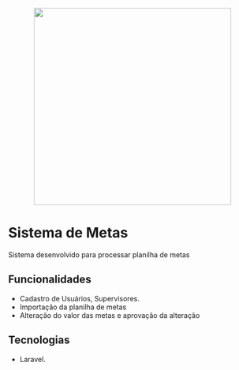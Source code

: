 <p align="center"><img src="https://snc.meuapp.net.br/public/img/logo_completa.png" width="400"></p>

# Sistema de Metas
Sistema desenvolvido para processar planilha de metas

## Funcionalidades

- Cadastro de Usuários, Supervisores.
- Importação da planilha de metas
- Alteração do valor das metas e aprovação da alteração

## Tecnologias

- Laravel.
